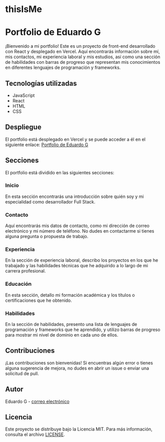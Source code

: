 # thisIsMe
# Portfolio de Eduardo G

¡Bienvenido a mi portfolio! Este es un proyecto de front-end desarrollado con React y desplegado en Vercel. Aquí encontrarás información sobre mí, mis contactos, mi experiencia laboral y mis estudios, así como una sección de habilidades con barras de progreso que representan mis conocimientos en diferentes lenguajes de programación y frameworks.

## Tecnologías utilizadas
- JavaScript
- React
- HTML
- CSS

## Despliegue

El portfolio está desplegado en Vercel y se puede acceder a él en el siguiente enlace: [Portfolio de Eduardo G](https://mi-portfolio.vercel.app)

## Secciones

El portfolio está dividido en las siguientes secciones:

### Inicio

En esta sección encontrarás una introducción sobre quién soy y mi especialidad como desarrollador Full Stack.

### Contacto

Aquí encontrarás mis datos de contacto, como mi dirección de correo electrónico y mi número de teléfono. No dudes en contactarme si tienes alguna pregunta o propuesta de trabajo.

### Experiencia

En la sección de experiencia laboral, describo los proyectos en los que he trabajado y las habilidades técnicas que he adquirido a lo largo de mi carrera profesional.

### Educación

En esta sección, detallo mi formación académica y los títulos o certificaciones que he obtenido.

### Habilidades

En la sección de habilidades, presento una lista de lenguajes de programación y frameworks que he aprendido, y utilizo barras de progreso para mostrar mi nivel de dominio en cada uno de ellos.

## Contribuciones

¡Las contribuciones son bienvenidas! Si encuentras algún error o tienes alguna sugerencia de mejora, no dudes en abrir un issue o enviar una solicitud de pull.

## Autor

Eduardo G - [correo electrónico](mailto:eduardog.carbonell@gmail.com)

## Licencia

Este proyecto se distribuye bajo la Licencia MIT. Para más información, consulta el archivo [LICENSE](LICENSE).


